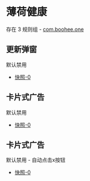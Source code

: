 # 薄荷健康

存在 3 规则组 - [com.boohee.one](/src/apps/com.boohee.one.ts)

## 更新弹窗

默认禁用

- [快照-0](https://i.gkd.li/import/12716918)

## 卡片式广告

默认禁用

- [快照-0](https://i.gkd.li/import/12716970)

## 卡片式广告

默认禁用 - 自动点击x按钮

- [快照-0](https://i.gkd.li/import/12716950)

